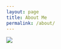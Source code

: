 ```yaml
---
layout: page
title: About Me
permalink: /about/
---
```

<a href="/"><img class="profile-picture" src="{{ site.avatar }}" /></a>

